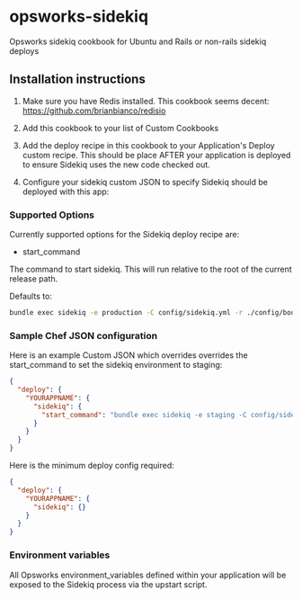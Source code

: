 opsworks-sidekiq
================

Opsworks sidekiq cookbook for Ubuntu and Rails or non-rails sidekiq deploys

## Installation instructions

1) Make sure you have Redis installed.  This cookbook seems decent: https://github.com/brianbianco/redisio

2) Add this cookbook to your list of Custom Cookbooks

3) Add the deploy recipe in this cookbook to your Application's Deploy custom recipe.  This should be place AFTER your application is deployed to ensure Sidekiq uses the new code checked out.

4) Configure your sidekiq custom JSON to specify Sidekiq should be deployed with this app:


### Supported Options

Currently supported options for the Sidekiq deploy recipe are:

* start_command

The command to start sidekiq.  This will run relative to the root of the current release path.

Defaults to:

```bash
bundle exec sidekiq -e production -C config/sidekiq.yml -r ./config/boot.rb 2>&1 >> log/sidekiq.log
```

### Sample Chef JSON configuration

Here is an example Custom JSON which overrides overrides the start_command to set the sidekiq environment to staging:

```json
{
  "deploy": {
    "YOURAPPNAME": {
      "sidekiq": {
        "start_command": "bundle exec sidekiq -e staging -C config/sidekiq.yml -r ./config/boot.rb >2&1 >> log/sidekiq.log"
      }
    }
  }
}
```

Here is the minimum deploy config required:
```json
{
  "deploy": {
    "YOURAPPNAME": {
      "sidekiq": {}
    }
  }
}
```

### Environment variables

All Opsworks environment_variables defined within your application will be exposed to the Sidekiq process via the upstart script.

